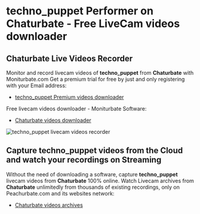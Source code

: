# techno_puppet Performer on Chaturbate - Free LiveCam videos downloader

## Chaturbate Live Videos Recorder

Monitor and record livecam videos of **techno_puppet** from **Chaturbate** with Moniturbate.com
Get a premium trial for free by just and only registering with your Email address:
* [techno_puppet Premium videos downloader](https://moniturbate.com/request-demo-licence-key.html)

Free livecam videos downloader - Moniturbate Software:
* [Chaturbate videos downloader](https://moniturbate.com/moniturbate-download-software.html)

![techno_puppet livecam videos recorder](https://peachurnet.com/templates/moniturbate-software.png)


## Capture techno_puppet videos from the Cloud and watch your recordings on Streaming

Without the need of downloading a software, capture **techno_puppet** livecam videos from **Chaturbate** 100% online.
Watch Livecam archives from **Chaturbate** unlimitedly from thousands of existing recordings, only on Peachurbate.com and its websites network:
* [Chaturbate videos archives](https://peachurnet.com/)